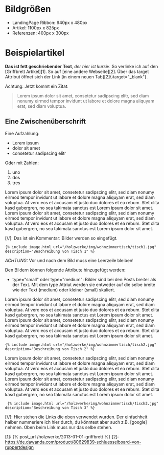 # Bildgrößen

* LandingPage Ribbon: 640px x 480px
* Artikel: 1100px x 825px
* Referenzen: 400px x 300px


# Beispielartikel

**Das ist fett geschriebender Text**, *der hier ist kursiv*. So verlinke ich auf den [Griffbrett Artikel][1]. So auf [eine andere Webseite][2]. 
Über das target Attribut öffnet sich der Link [in einem neuen Tab][2]{:target="_blank"}.

Achtung: Jetzt kommt ein Zitat:

> Lorem ipsum dolor sit amet, consetetur sadipscing elitr, sed diam nonumy eirmod tempor invidunt ut labore et dolore magna aliquyam erat, sed diam voluptua. 

## Eine Zwischenüberschrift

Eine Aufzählung:

* Lorem ipsum 
* dolor sit amet 
* consetetur sadipscing elitr

Oder mit Zahlen:

1. uno
2. dos 
3. tres

Lorem ipsum dolor sit amet, consetetur sadipscing elitr, sed diam nonumy eirmod tempor invidunt ut labore et dolore magna aliquyam erat, sed diam voluptua. At vero eos et accusam et justo duo dolores et ea rebum. Stet clita kasd gubergren, no sea takimata sanctus est Lorem ipsum dolor sit amet. Lorem ipsum dolor sit amet, consetetur sadipscing elitr, sed diam nonumy eirmod tempor invidunt ut labore et dolore magna aliquyam erat, sed diam voluptua. At vero eos et accusam et justo duo dolores et ea rebum. Stet clita kasd gubergren, no sea takimata sanctus est Lorem ipsum dolor sit amet.

[//]: Das ist ein Kommentar: Bilder werden so eingefügt.

    {% include image.html url="/holzwerke/img/wohnzimmertisch/tisch1.jpg" description="Beschreibung von Tisch 1" %}

*ACHTUNG:* Vor und nach dem Bild muss eine Leerzeile bleiben!

Den Bildern können folgende Attribute hinzugefügt werden:

* type="small" oder type="medium": Bilder sind bei den Posts breiter als der Text. Mit dem type Attriut werden sie entweder auf die selbe breite wie der Text (medium) oder kleiner (small) skaliert.

Lorem ipsum dolor sit amet, consetetur sadipscing elitr, sed diam nonumy eirmod tempor invidunt ut labore et dolore magna aliquyam erat, sed diam voluptua. At vero eos et accusam et justo duo dolores et ea rebum. Stet clita kasd gubergren, no sea takimata sanctus est Lorem ipsum dolor sit amet. Lorem ipsum dolor sit amet, consetetur sadipscing elitr, sed diam nonumy eirmod tempor invidunt ut labore et dolore magna aliquyam erat, sed diam voluptua. At vero eos et accusam et justo duo dolores et ea rebum. Stet clita kasd gubergren, no sea takimata sanctus est Lorem ipsum dolor sit amet.

    {% include image.html url="/holzwerke/img/wohnzimmertisch/tisch2.jpg" description="Beschreibung von Tisch 2" %}

Lorem ipsum dolor sit amet, consetetur sadipscing elitr, sed diam nonumy eirmod tempor invidunt ut labore et dolore magna aliquyam erat, sed diam voluptua. At vero eos et accusam et justo duo dolores et ea rebum. Stet clita kasd gubergren, no sea takimata sanctus est Lorem ipsum dolor sit amet. Lorem ipsum dolor sit amet, consetetur sadipscing elitr, sed diam nonumy eirmod tempor invidunt ut labore et dolore magna aliquyam erat, sed diam voluptua. At vero eos et accusam et justo duo dolores et ea rebum. Stet clita kasd gubergren, no sea takimata sanctus est Lorem ipsum dolor sit amet.

     {% include image.html url="/holzwerke/img/wohnzimmertisch/tisch3.jpg" description="Beschreibung von Tisch 3" %}

 [//]: Hier stehen die Links die oben verwendet wurden. Der einfachheit halber nummeriere ich hier durch, du könntest aber auch z.B. [google] nehmen. Oben beim Link muss nur das selbe stehen.

 [1]: {% post_url /holzwerke/2013-01-01-griffbrett %}
 [2]: https://de.dawanda.com/product/80629839-schluesselboard-von-ruppertdesign
